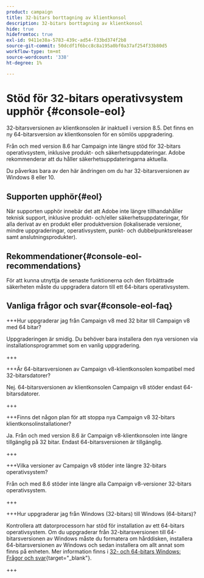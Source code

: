 ```yaml
---
product: campaign
title: 32-bitars borttagning av klientkonsol
description: 32-bitars borttagning av klientkonsol
hide: true
hidefromtoc: true
exl-id: 9411e38a-5783-439c-ad54-f33bd374f2b8
source-git-commit: 50dcdf1f6bcc8c8a195a0bf0a37af254f33b80d5
workflow-type: tm+mt
source-wordcount: '338'
ht-degree: 1%

---
```


# Stöd för 32-bitars operativsystem upphör {#console-eol}

32-bitarsversionen av klientkonsolen är inaktuell i version 8.5. Det finns en ny 64-bitarsversion av klientkonsolen för en sömlös uppgradering.

Från och med version 8.6 har Campaign inte längre stöd för 32-bitars operativsystem, inklusive produkt- och säkerhetsuppdateringar. Adobe rekommenderar att du håller säkerhetsuppdateringarna aktuella.

Du påverkas bara av den här ändringen om du har 32-bitarsversionen av Windows 8 eller 10.

## Supporten upphör{#eol}

När supporten upphör innebär det att Adobe inte längre tillhandahåller teknisk support, inklusive produkt- och/eller säkerhetsuppdateringar, för alla derivat av en produkt eller produktversion (lokaliserade versioner, mindre uppgraderingar, operativsystem, punkt- och dubbelpunktsreleaser samt anslutningsprodukter).

## Rekommendationer{#console-eol-recommendations}

För att kunna utnyttja de senaste funktionerna och den förbättrade säkerheten måste du uppgradera datorn till ett 64-bitars operativsystem.

## Vanliga frågor och svar{#console-eol-faq}

+++Hur uppgraderar jag från Campaign v8 med 32 bitar till Campaign v8 med 64 bitar?

Uppgraderingen är smidig. Du behöver bara installera den nya versionen via installationsprogrammet som en vanlig uppgradering.

+++

+++Är 64-bitarsversionen av Campaign v8-klientkonsolen kompatibel med 32-bitarsdatorer?

Nej. 64-bitarsversionen av klientkonsolen Campaign v8 stöder endast 64-bitarsdatorer.

+++

+++Finns det någon plan för att stoppa nya Campaign v8 32-bitars klientkonsolinstallationer?

Ja. Från och med version 8.6 är Campaign v8-klientkonsolen inte längre tillgänglig på 32 bitar. Endast 64-bitarsversionen är tillgänglig.

+++

+++Vilka versioner av Campaign v8 stöder inte längre 32-bitars operativsystem?

Från och med 8.6 stöder inte längre alla Campaign v8-versioner 32-bitars operativsystem.

+++

+++Hur uppgraderar jag från Windows (32-bitars) till Windows (64-bitars)?

Kontrollera att datorprocessorn har stöd för installation av ett 64-bitars operativsystem. Om du uppgraderar från 32-bitarsversionen till 64-bitarsversionen av Windows måste du formatera om hårddisken, installera 64-bitarsversionen av Windows och sedan installera om allt annat som finns på enheten. Mer information finns i [32- och 64-bitars Windows: Frågor och svar](https://support.microsoft.com/en-us/windows/32-bit-and-64-bit-windows-frequently-asked-questions-c6ca9541-8dce-4d48-0415-94a3faa2e13d){target="_blank"}.

+++

<!--
+++ How do I check if I am on a 32-bit computer or 64-bit?

**WINDOWS 10 AND WINDOWS 8.1**

1. Click the **Start** button, then select **Settings** > **System** > **About**.
1. Under **Device specifications**, see **System type**.

**WINDOWS 7**
1. Select the **Start** button, right-click **Computer** and select **Properties**.
1. Under **System**, see the system type.

For more information, see [32-bit and 64-bit Windows: Frequently asked questions](https://support.microsoft.com/en-us/windows/32-bit-and-64-bit-windows-frequently-asked-questions-c6ca9541-8dce-4d48-0415-94a3faa2e13d){target="_blank"}.

+++
-->
